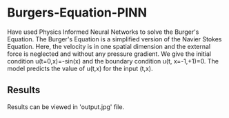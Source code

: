 # Burgers-Equation-PINN
Have used Physics Informed Neural Networks to solve the Burger's Equation. The Burger's Equation is a simplified version of the Navier Stokes Equation. Here, the velocity is in one spatial dimension and the external force is neglected and without any pressure gradient. 
We give the initial condition u(t=0,x)=-sin(x) and the boundary condition u(t, x=-1,+1)=0. 
The model predicts the value of u(t,x) for the input (t,x).

## Results
Results can be viewed in 'output.jpg' file.
